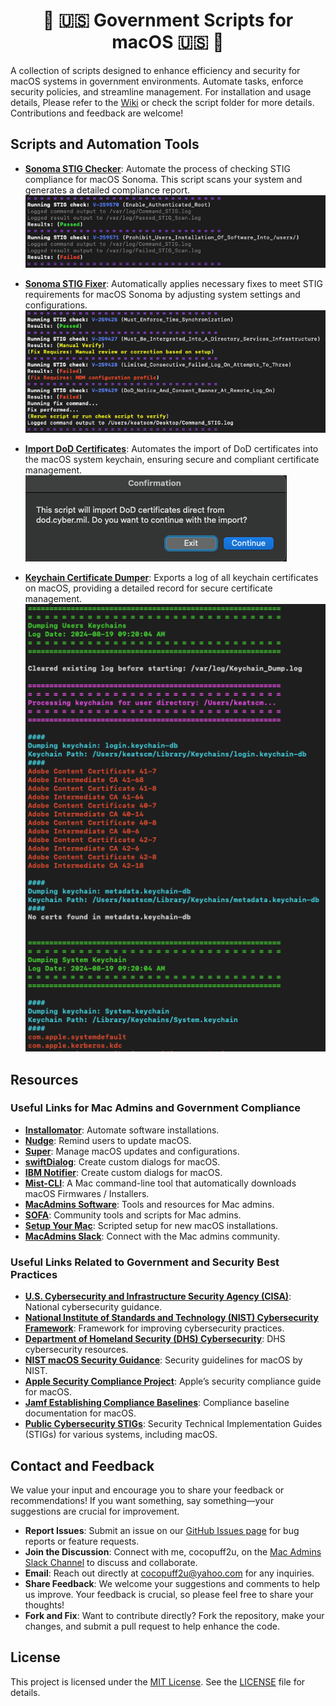 <div align="center">

# 🍏 🇺🇸 Government Scripts for macOS  🇺🇸 🍏

</div>

A collection of scripts designed to enhance efficiency and security for macOS systems in government environments. Automate tasks, enforce security policies, and streamline management. For installation and usage details, Please refer to the [Wiki](https://github.com/cocopuff2u/MacOS_GOV_Scripts/wiki) or check the script folder for more details. Contributions and feedback are welcome!

## Scripts and Automation Tools

- **[Sonoma STIG Checker](https://github.com/cocopuff2u/MacOS_GOV_Scripts/tree/8aca926e971d909c9d7ab5894b503aa09e8742c2/MacOS%20Sonoma%20STIG%20Tools)**: Automate the process of checking STIG compliance for macOS Sonoma. This script scans your system and generates a detailed compliance report.
  <br>
  ![Sonoma STIG Checker](https://github.com/cocopuff2u/MacOS_GOV_Scripts/blob/1c4c60dd607640367ae24679899debc79d6157f7/MacOS%20Sonoma%20STIG%20Tools/images/Example_check_terminal_log.png)
  <br>

- **[Sonoma STIG Fixer](https://github.com/cocopuff2u/MacOS_GOV_Scripts/tree/8aca926e971d909c9d7ab5894b503aa09e8742c2/MacOS%20Sonoma%20STIG%20Tools)**: Automatically applies necessary fixes to meet STIG requirements for macOS Sonoma by adjusting system settings and configurations.
  <br>
  ![Sonoma STIG Fixer](https://github.com/cocopuff2u/MacOS_GOV_Scripts/blob/1c4c60dd607640367ae24679899debc79d6157f7/MacOS%20Sonoma%20STIG%20Tools/images/Example_terminal_fixer_log.png)
  <br>

- **[Import DoD Certificates](https://github.com/cocopuff2u/MacOS_GOV_Scripts/tree/69ec9613d3f8c2a65f30c3d503f5233695fc40f5/Keychain%20%26%20Certificates%20Scripts)**: Automates the import of DoD certificates into the macOS system keychain, ensuring secure and compliant certificate management.
  <br>
  ![Import DoD Certificates](https://github.com/cocopuff2u/MacOS_GOV_Scripts/blob/69ec9613d3f8c2a65f30c3d503f5233695fc40f5/Keychain%20%26%20Certificates%20Scripts/images/Example_Import_DoD.png)
  <br>

- **[Keychain Certificate Dumper](https://github.com/cocopuff2u/MacOS_GOV_Scripts/tree/69ec9613d3f8c2a65f30c3d503f5233695fc40f5/Keychain%20%26%20Certificates%20Scripts)**: Exports a log of all keychain certificates on macOS, providing a detailed record for secure certificate management.
  <br>
  ![Keychain Certificate Dumper](https://github.com/cocopuff2u/MacOS_GOV_Scripts/blob/69ec9613d3f8c2a65f30c3d503f5233695fc40f5/Keychain%20%26%20Certificates%20Scripts/images/Example_Keychain_Dump.png)
  <br>

## Resources

### Useful Links for Mac Admins and Government Compliance

- **[Installomator](https://github.com/Installomator/Installomator)**: Automate software installations.
- **[Nudge](https://github.com/macadmins/nudge)**: Remind users to update macOS.
- **[Super](https://github.com/Macjutsu/super)**: Manage macOS updates and configurations.
- **[swiftDialog](https://github.com/swiftDialog/swiftDialog)**: Create custom dialogs for macOS.
- **[IBM Notifier](https://github.com/IBM/mac-ibm-notifications)**: Create custom dialogs for macOS.
- **[Mist-CLI](https://github.com/ninxsoft/mist-cli)**: A Mac command-line tool that automatically downloads macOS Firmwares / Installers.
- **[MacAdmins Software](https://macadmins.software/)**: Tools and resources for Mac admins.
- **[SOFA](https://sofa.macadmins.io/)**: Community tools and scripts for Mac admins.
- **[Setup Your Mac](https://github.com/setup-your-mac/Setup-Your-Mac)**: Scripted setup for new macOS installations.
- **[MacAdmins Slack](https://macadmins.slack.com/)**: Connect with the Mac admins community.

### Useful Links Related to Government and Security Best Practices

- **[U.S. Cybersecurity and Infrastructure Security Agency (CISA)](https://www.cisa.gov)**: National cybersecurity guidance.
- **[National Institute of Standards and Technology (NIST) Cybersecurity Framework](https://www.nist.gov/cyberframework)**: Framework for improving cybersecurity practices.
- **[Department of Homeland Security (DHS) Cybersecurity](https://www.dhs.gov/cybersecurity)**: DHS cybersecurity resources.
- **[NIST macOS Security Guidance](https://github.com/usnistgov/macos_security)**: Security guidelines for macOS by NIST.
- **[Apple Security Compliance Project](https://support.apple.com/guide/certifications/macos-security-compliance-project-apc322685bb2/web)**: Apple’s security compliance guide for macOS.
- **[Jamf Establishing Compliance Baselines](https://trusted.jamf.com/docs/establishing-compliance-baselines)**: Compliance baseline documentation for macOS.
- **[Public Cybersecurity STIGs](https://public.cyber.mil/stigs/)**: Security Technical Implementation Guides (STIGs) for various systems, including macOS.

## Contact and Feedback

We value your input and encourage you to share your feedback or recommendations! If you want something, say something—your suggestions are crucial for improvement.

- **Report Issues**: Submit an issue on our [GitHub Issues page](https://github.com/cocopuff2u/MacOS_GOV_Scripts/issues) for bug reports or feature requests.
- **Join the Discussion**: Connect with me, cocopuff2u, on the [Mac Admins Slack Channel](https://join.slack.com/t/macadmins/shared_invite/zt-2o5811yhx-q5MNLrFG1VoHRusXLgZwsw) to discuss and collaborate.
- **Email**: Reach out directly at [cocopuff2u@yahoo.com](mailto:cocopuff2u@yahoo.com) for any inquiries.
- **Share Feedback**: We welcome your suggestions and comments to help us improve. Your feedback is crucial, so please feel free to share your thoughts!
- **Fork and Fix**: Want to contribute directly? Fork the repository, make your changes, and submit a pull request to help enhance the code.

## License

This project is licensed under the [MIT License](https://opensource.org/licenses/MIT). See the [LICENSE](https://github.com/cocopuff2u/MacOS_GOV_Scripts/blob/main/LICENSE) file for details.
